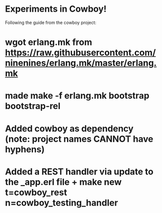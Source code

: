 Experiments in Cowboy!
============
Following the guide from the cowboy project:
# wgot erlang.mk from https://raw.githubusercontent.com/ninenines/erlang.mk/master/erlang.mk
# made make -f erlang.mk bootstrap bootstrap-rel
# Added cowboy as dependency (note: project names CANNOT have hyphens)
# Added a REST handler via update to the _app.erl file + make new t=cowboy_rest n=cowboy_testing_handler
